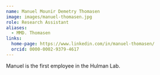 ```yaml
---
name: Manuel Mounir Demetry Thomasen
image: images/manuel-thomasen.jpg
role: Research Assistant
aliases:
  - MMD. Thomasen
links:
  home-page: https://www.linkedin.com/in/manuel-thomasen/
  orcid: 0000-0002-9379-4617
---
```


Manuel is the first employee in the Hulman Lab.
